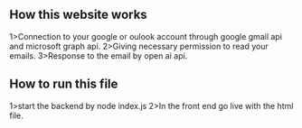 ## How this website works
1>Connection to your google or oulook account through google gmail api and microsoft graph api.
2>Giving necessary permission to read your emails.
3>Response to the email by open ai api.

## How to run this file 
1>start the backend by node index.js
2>In the front end go live with the html file.
